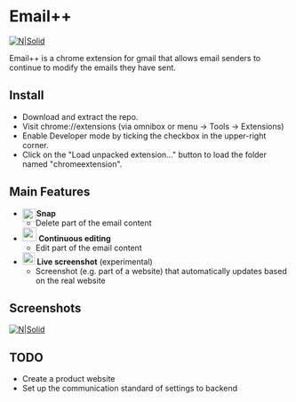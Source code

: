 # Email++

[![N|Solid](http://i.imgur.com/CfsPA1W.png)](https://nodesource.com/products/nsolid)

Email++ is a chrome extension for gmail that allows email senders to continue to modify the emails they have sent.

## Install
* Download and extract the repo.
* Visit chrome://extensions (via omnibox or menu -> Tools -> Extensions)
* Enable Developer mode by ticking the checkbox in the upper-right corner.
* Click on the "Load unpacked extension..." button to load the folder named "chromeextension".


## Main Features
* <img src="http://i.imgur.com/wjGFpWL.jpg" width="24" style="position: absolute"> <b style="
    margin-left: 25px">Snap</b>
	* Delete part of the email content
* <img src="http://i.imgur.com/pCfJ3Ct.jpg" width="25"> <b>Continuous editing</b>
	* Edit part of the email content
* <img src="http://i.imgur.com/TucopRs.jpg" width="22"> <b>Live screenshot</b> (experimental)
	* Screenshot (e.g. part of a website) that automatically updates based on the real website


## Screenshots
[![N|Solid](http://i.imgur.com/ehSOFpS.png)](https://nodesource.com/products/nsolid)

## TODO
* Create a product website
* Set up the communication standard of settings to backend
